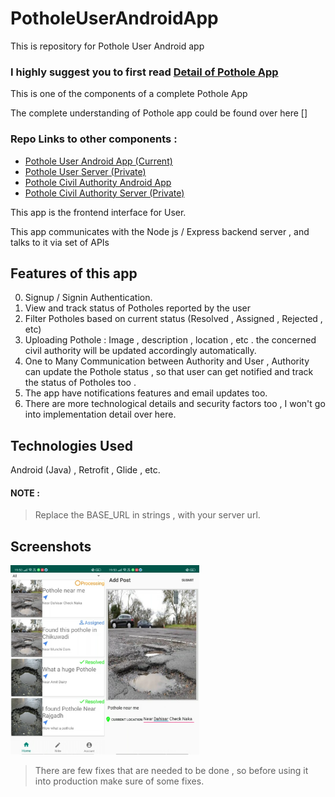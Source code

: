 # PotholeUserAndroidApp
This is repository for Pothole User Android app

### **I highly suggest you to first read [Detail of Pothole App](https://harshitshah4.github.io/portfolio/project/PotholeProblem)**

This is one of the components of a complete Pothole App 

The complete understanding of Pothole app could be found over here []

### Repo Links to other components : 

- [Pothole User Android App (Current)](https://github.com/harshitshah4/PotholeUserAndroidApp)
- [Pothole User Server (Private)](https://github.com/harshitshah4/PotholeUserServer)
- [Pothole Civil Authority Android App](https://github.com/harshitshah4/PotholeCivilAuthorityAndroidApp)
- [Pothole Civil Authority Server (Private)](https://github.com/harshitshah4/PotholeCivilAuthorityServer)

This app is the frontend interface for User.

This app communicates with the Node js / Express backend server , and talks to it via set of APIs 


## Features of this app
0) Signup / Signin Authentication.
1) View and track status of Potholes reported by the user
2) Filter Potholes based on current status  (Resolved , Assigned  , Rejected , etc)
3) Uploading Pothole : Image , description , location , etc . the concerned civil authority will be updated accordingly automatically.
4) One to Many Communication between Authority and User , Authority can update the Pothole status , so that user can get notified and track the status of Potholes too .
5) The app have notifications features and email updates too.
6) There are more technological details and security factors too , I won't go into implementation detail over here.

## Technologies Used

Android (Java) , Retrofit , Glide , etc.


#### NOTE :
> Replace the BASE_URL in strings , with your server url.

## Screenshots
<img src="https://github.com/harshitshah4/PotholeUserAndroidApp/blob/master/Screenshot1.png" align="left" width="30%" height="auto" alt="Screenshot of App"/>
<img src="https://github.com/harshitshah4/PotholeUserAndroidApp/blob/master/Screenshot2.png" width="30%" height="auto" alt="Screenshot of App"/>

> There are few fixes that are needed to be done , so before using it into production make sure of some fixes.
